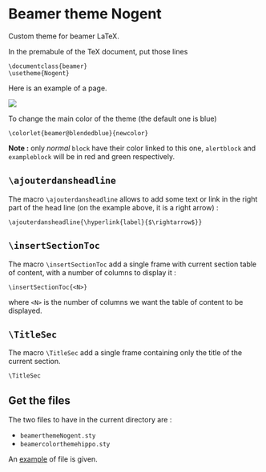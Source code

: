 # Beamer theme Nogent

Custom theme for beamer LaTeX.

In the premabule of the TeX document, put those lines

    \documentclass{beamer}
    \usetheme{Nogent}

Here is an example of a page.

![](screen-shot.png)



To change the main color of the theme (the default one is blue)

    \colorlet{beamer@blendedblue}{newcolor}

**Note :** only *normal* `block` have their color linked to this one, `alertblock` and `exampleblock` will be in red and green respectively.


## `\ajouterdansheadline`

The macro `\ajouterdansheadline` allows to add some text or link in the right part of the head line (on the example above, it is a right arrow) :

    \ajouterdansheadline{\hyperlink{label}{$\rightarrow$}}


## `\insertSectionToc`

The macro `\insertSectionToc` add a single frame with current section table of content, with a number of columns to display it :

    \insertSectionToc{<N>}

where `<N>` is the number of columns we want the table of content to be displayed.


## `\TitleSec`

The macro `\TitleSec` add a single frame containing only the title of the current section.

    \TitleSec

## Get the files

The two files to have in the current directory are :

* `beamerthemeNogent.sty`
* `beamercolorthemehippo.sty`

An [example](example.tex) of file is given.